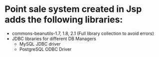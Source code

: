 # Point sale system created in Jsp adds the following libraries:
* commons-beanutils-1.7, 1.8, 2.1 (Full library collection to avoid errors)
* JDBC libraries for different DB Managers
  * MySQL JDBC driver
  * PostgreSQL ODBC Driver

